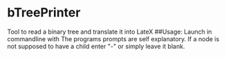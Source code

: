 # bTreePrinter
Tool to read a binary tree and translate it into LateX
##Usage:
Launch in commandline with <path to python.exe> <path to main.py>
The programs prompts are self explanatory.
If a node is not supposed to have a child enter "-" or simply leave it blank.